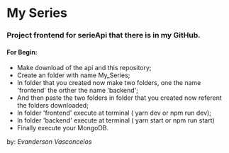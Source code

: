 # My Series

### Project frontend for serieApi that there is in my GitHub.

#### For Begin:
- Make download of the api and this repository;
- Create an folder with name My_Series;
- In folder that you created now make two folders, one the name 'frontend' the orther the name 'backend';
- And then paste the two folders in folder that you created now referent the folders downloaded;
- In folder 'frontend' execute at terminal ( yarn dev or npm run dev);
- In folder 'backend' execute at terminal ( yarn start or npm run start)
- Finally execute your MongoDB.

by: _Evanderson Vasconcelos_